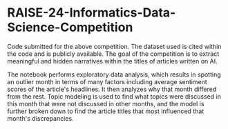# RAISE-24-Informatics-Data-Science-Competition

Code submitted for the above competition. The dataset used is cited within the code and is publicly available. The goal of the competition is to extract meaningful and hidden narratives within the titles of articles written on AI.

The notebook performs exploratory data analysis, which results in spotting an outlier month in terms of many factors including average sentiment scores of the article's headlines. It then analyzes why that month differed from the rest. Topic modeling is used to find what topics were discussed in this month that were not discussed in other months, and the model is further broken down to find the article titles that most influenced that month's discrepancies.
